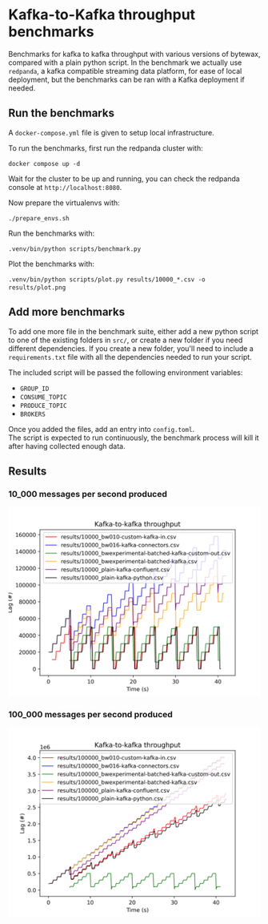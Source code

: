 # Kafka-to-Kafka throughput benchmarks

Benchmarks for kafka to kafka throughput with various versions of bytewax, compared with a plain python script.
In the benchmark we actually use `redpanda`, a kafka compatible streaming data platform, for ease of local deployment,
but the benchmarks can be ran with a Kafka deployment if needed.

## Run the benchmarks

A `docker-compose.yml` file is given to setup local infrastructure.

To run the benchmarks, first run the redpanda cluster with:
```
docker compose up -d
```

Wait for the cluster to be up and running, you can check the redpanda console at `http://localhost:8080`.

Now prepare the virtualenvs with:
```
./prepare_envs.sh
```

Run the benchmarks with:
```
.venv/bin/python scripts/benchmark.py
```

Plot the benchmarks with:
```
.venv/bin/python scripts/plot.py results/10000_*.csv -o results/plot.png
```

## Add more benchmarks
To add one more file in the benchmark suite, either add a new python script to one of the existing folders in `src/`, or create a new folder if you need different dependencies.
If you create a new folder, you'll need to include a `requirements.txt` file with all the dependencies needed to run your script.

The included script will be passed the following environment variables:
- `GROUP_ID`
- `CONSUME_TOPIC`
- `PRODUCE_TOPIC`
- `BROKERS`

Once you added the files, add an entry into `config.toml`.  
The script is expected to run continuously, the benchmark process will kill it after having collected enough data.

## Results
### 10_000 messages per second produced
![10k](./results/10k.png)
### 100_000 messages per second produced
![100k](./results/100k.png)
